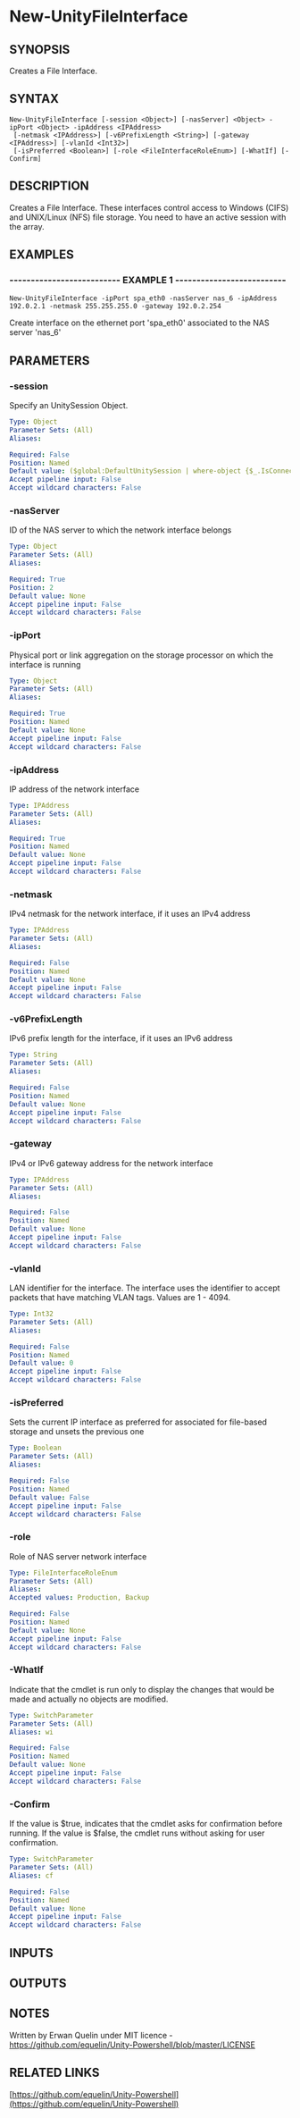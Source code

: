 # New-UnityFileInterface

## SYNOPSIS
Creates a File Interface.

## SYNTAX

```
New-UnityFileInterface [-session <Object>] [-nasServer] <Object> -ipPort <Object> -ipAddress <IPAddress>
 [-netmask <IPAddress>] [-v6PrefixLength <String>] [-gateway <IPAddress>] [-vlanId <Int32>]
 [-isPreferred <Boolean>] [-role <FileInterfaceRoleEnum>] [-WhatIf] [-Confirm]
```

## DESCRIPTION
Creates a File Interface.
These interfaces control access to Windows (CIFS) and UNIX/Linux (NFS) file storage.
You need to have an active session with the array.

## EXAMPLES

### -------------------------- EXAMPLE 1 --------------------------
```
New-UnityFileInterface -ipPort spa_eth0 -nasServer nas_6 -ipAddress 192.0.2.1 -netmask 255.255.255.0 -gateway 192.0.2.254
```

Create interface on the ethernet port 'spa_eth0' associated to the NAS server 'nas_6'

## PARAMETERS

### -session
Specify an UnitySession Object.

```yaml
Type: Object
Parameter Sets: (All)
Aliases: 

Required: False
Position: Named
Default value: ($global:DefaultUnitySession | where-object {$_.IsConnected -eq $true})
Accept pipeline input: False
Accept wildcard characters: False
```

### -nasServer
ID of the NAS server to which the network interface belongs

```yaml
Type: Object
Parameter Sets: (All)
Aliases: 

Required: True
Position: 2
Default value: None
Accept pipeline input: False
Accept wildcard characters: False
```

### -ipPort
Physical port or link aggregation on the storage processor on which the interface is running

```yaml
Type: Object
Parameter Sets: (All)
Aliases: 

Required: True
Position: Named
Default value: None
Accept pipeline input: False
Accept wildcard characters: False
```

### -ipAddress
IP address of the network interface

```yaml
Type: IPAddress
Parameter Sets: (All)
Aliases: 

Required: True
Position: Named
Default value: None
Accept pipeline input: False
Accept wildcard characters: False
```

### -netmask
IPv4 netmask for the network interface, if it uses an IPv4 address

```yaml
Type: IPAddress
Parameter Sets: (All)
Aliases: 

Required: False
Position: Named
Default value: None
Accept pipeline input: False
Accept wildcard characters: False
```

### -v6PrefixLength
IPv6 prefix length for the interface, if it uses an IPv6 address

```yaml
Type: String
Parameter Sets: (All)
Aliases: 

Required: False
Position: Named
Default value: None
Accept pipeline input: False
Accept wildcard characters: False
```

### -gateway
IPv4 or IPv6 gateway address for the network interface

```yaml
Type: IPAddress
Parameter Sets: (All)
Aliases: 

Required: False
Position: Named
Default value: None
Accept pipeline input: False
Accept wildcard characters: False
```

### -vlanId
LAN identifier for the interface.
The interface uses the identifier to accept packets that have matching VLAN tags.
Values are 1 - 4094.

```yaml
Type: Int32
Parameter Sets: (All)
Aliases: 

Required: False
Position: Named
Default value: 0
Accept pipeline input: False
Accept wildcard characters: False
```

### -isPreferred
Sets the current IP interface as preferred for associated for file-based storage and unsets the previous one

```yaml
Type: Boolean
Parameter Sets: (All)
Aliases: 

Required: False
Position: Named
Default value: False
Accept pipeline input: False
Accept wildcard characters: False
```

### -role
Role of NAS server network interface

```yaml
Type: FileInterfaceRoleEnum
Parameter Sets: (All)
Aliases: 
Accepted values: Production, Backup

Required: False
Position: Named
Default value: None
Accept pipeline input: False
Accept wildcard characters: False
```

### -WhatIf
Indicate that the cmdlet is run only to display the changes that would be made and actually no objects are modified.

```yaml
Type: SwitchParameter
Parameter Sets: (All)
Aliases: wi

Required: False
Position: Named
Default value: None
Accept pipeline input: False
Accept wildcard characters: False
```

### -Confirm
If the value is $true, indicates that the cmdlet asks for confirmation before running. 
If the value is $false, the cmdlet runs without asking for user confirmation.

```yaml
Type: SwitchParameter
Parameter Sets: (All)
Aliases: cf

Required: False
Position: Named
Default value: None
Accept pipeline input: False
Accept wildcard characters: False
```

## INPUTS

## OUTPUTS

## NOTES
Written by Erwan Quelin under MIT licence - https://github.com/equelin/Unity-Powershell/blob/master/LICENSE

## RELATED LINKS

[https://github.com/equelin/Unity-Powershell](https://github.com/equelin/Unity-Powershell)

